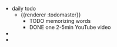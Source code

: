 - daily todo
	- {{renderer :todomaster}}
		- TODO memorizing words
		- DONE one 2-5min YouTube video
-
-